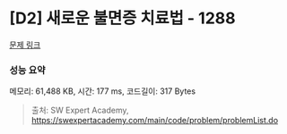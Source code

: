 # [D2] 새로운 불면증 치료법 - 1288 

[문제 링크](https://swexpertacademy.com/main/code/problem/problemDetail.do?contestProbId=AV18_yw6I9MCFAZN) 

### 성능 요약

메모리: 61,488 KB, 시간: 177 ms, 코드길이: 317 Bytes



> 출처: SW Expert Academy, https://swexpertacademy.com/main/code/problem/problemList.do